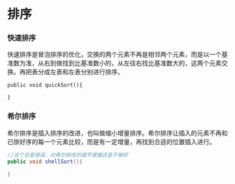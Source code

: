 # 排序

### 快速排序

快速排序是冒泡排序的优化，交换的两个元素不再是相邻两个元素，而是以一个基准数为准，从右到做找到比基准数小的，从左往右找比基准数大的，这两个元素交换。再把表分成左表和左表分别进行排序。

```
public void quickSort(){
    
}
```



### 希尔排序

希尔排序是插入排序的改进，也叫做缩小增量排序。希尔排序让插入的元素不再和已排好序的每一个元素比较，而是有一定增量，再找到合适的位置插入进行。

```java
//这个总是错误，对希尔排序的细节掌握还是不够好
public void shellSort(){
    
}
```

